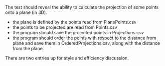 The test should reveal the ability to calculate the projection of some points onto a plane (in 3D).

- the plane is defined by the points read from PlanePoints.csv
- the points to be projected are read from Points.csv
- the program should save the projected points in Projections.csv
- the program should order the points with respect to the distance from plane and save them in OrderedProjections.csv, along with the distance from the plane.

There are two entries up for style and efficiency discussion.
